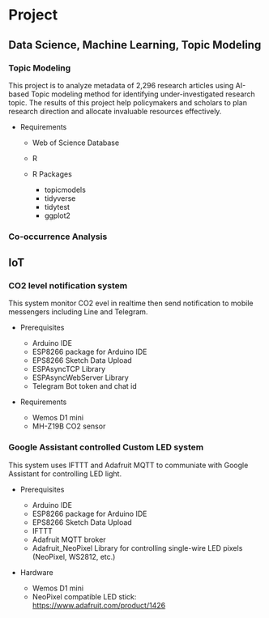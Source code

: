 # Project

## Data Science, Machine Learning, Topic Modeling

### Topic Modeling

This project is to analyze metadata of 2,296 research articles using AI-based Topic modeling method for identifying under-investigated research topic. The results of this project help policymakers and scholars to plan research direction and allocate invaluable resources effectively.

+ Requirements
   + Web of Science Database
   + R
   
   + R Packages
      + topicmodels
      + tidyverse
      + tidytest
      + ggplot2


### Co-occurrence Analysis

## IoT 

### CO2 level notification system

   This system monitor CO2 evel in realtime then send notification to mobile messengers including Line and Telegram.

   + Prerequisites

     - Arduino IDE
     - ESP8266 package for Arduino IDE
     - EPS8266 Sketch Data Upload
     - ESPAsyncTCP Library
     - ESPAsyncWebServer Library
     - Telegram Bot token and chat id

   + Requirements

      - Wemos D1 mini
      - MH-Z19B CO2 sensor

### Google Assistant controlled Custom LED system

   This system uses IFTTT and Adafruit MQTT to communiate with Google Assistant for controlling LED light.
   
   + Prerequisites

     - Arduino IDE
     - ESP8266 package for Arduino IDE
     - EPS8266 Sketch Data Upload
     - IFTTT
     - Adafruit MQTT broker
     - Adafruit_NeoPixel Library for controlling single-wire LED pixels (NeoPixel, WS2812, etc.)

   + Hardware
     - Wemos D1 mini
     - NeoPixel compatible LED stick: https://www.adafruit.com/product/1426
